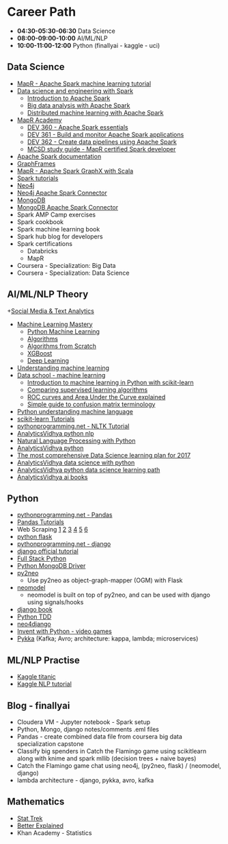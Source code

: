 # Career Path #

+ **04:30-05:30-06:30** Data Science
+ **08:00-09:00-10:00** AI/ML/NLP
+ **10:00-11:00-12:00** Python
(finallyai - kaggle - uci)

## Data Science ##
+ [MapR - Apache Spark machine learning tutorial](https://www.mapr.com/blog/apache-spark-machine-learning-tutorial)
+ [Data science and engineering with Spark](https://courses.edx.org/dashboard/programs/21/data-science-and-engineering-with-spark)
  - [Introduction to Apache Spark](https://www.edx.org/course/introduction-apache-spark-uc-berkeleyx-cs105x)
  - [Big data analysis with Apache Spark](https://www.edx.org/course/big-data-analysis-apache-spark-uc-berkeleyx-cs110x)
  - [Distributed machine learning with Apache Spark](https://courses.edx.org/courses/course-v1:BerkeleyX+CS120x+2T2016/info)
+ [MapR Academy](http://learn.mapr.com/)
  - [DEV 360 - Apache Spark essentials](http://learn.mapr.com/dev-360-apache-spark-essentials)
  - [DEV 361 - Build and monitor Apache Spark applications](http://learn.mapr.com/dev-361-build-and-monitor-apache-spark-applications)
  - [DEV 362 - Create data pipelines using Apache Spark](http://learn.mapr.com/dev-362-create-data-pipelines-using-apache-spark)
  - [MCSD study guide - MapR certified Spark developer](http://learn.mapr.com/free-spark-certification-study-guide)
+ [Apache Spark documentation](http://spark.apache.org/docs/latest/)
+ [GraphFrames](http://graphframes.github.io/index.html)
+ [MapR - Apache Spark GraphX with Scala](https://www.mapr.com/blog/how-get-started-using-apache-spark-graphx-scala)
+ [Spark tutorials](http://sparktutorials.net/)
+ [Neo4j](https://neo4j.com/developer/get-started/)
+ [Neo4j Apache Spark Connector](https://neo4j.com/blog/neo4j-3-0-apache-spark-connector/)
+ [MongoDB](https://docs.mongodb.com/manual/)
+ [MongoDB Apache Spark Connector](https://www.mongodb.com/products/spark-connector)
+ Spark AMP Camp exercises
+ Spark cookbook
+ Spark machine learning book
+ Spark hub blog for developers
+ Spark certifications
  - Databricks
  - MapR
+ Coursera - Specialization: Big Data 
+ Coursera - Specialization: Data Science

## AI/ML/NLP Theory ##
+[Social Media & Text Analytics](http://socialmedia-class.org/index.html)
+ [Machine Learning Mastery](http://machinelearningmastery.com/)
  - [Python Machine Learning](http://machinelearningmastery.com/category/python-machine-learning/)
  - [Algorithms](http://machinelearningmastery.com/category/machine-learning-algorithms/)
  - [Algorithms from Scratch](http://machinelearningmastery.com/category/algorithms-from-scratch/)
  - [XGBoost](http://machinelearningmastery.com/category/xgboost/)
  - [Deep Learning](http://machinelearningmastery.com/category/deep-learning/)
+ [Understanding machine learning](https://github.com/faameem/machine-learning/tree/master/understanding-machine-learning)
+ [Data school - machine learning](http://www.dataschool.io/tag/machine-learning/)
  - [Introduction to machine learning in Python with scikit-learn](http://www.dataschool.io/machine-learning-with-scikit-learn/)
  - [Comparing supervised learning algorithms](http://www.dataschool.io/comparing-supervised-learning-algorithms/)
  - [ROC curves and Area Under the Curve explained](http://www.dataschool.io/roc-curves-and-auc-explained/)
  - [Simple guide to confusion matrix terminology](http://www.dataschool.io/simple-guide-to-confusion-matrix-terminology/)
+ [Python understanding machine language](https://github.com/faameem/machine-learning/tree/master/python-understanding-machine-learning)
+ [scikit-learn Tutorials](http://scikit-learn.org/stable/tutorial/index.html)
+ [pythonprogramming.net - NLTK Tutorial](https://pythonprogramming.net/tokenizing-words-sentences-nltk-tutorial/)
+ [AnalyticsVidhya python nlp](https://www.analyticsvidhya.com/blog/2017/01/ultimate-guide-to-understand-implement-natural-language-processing-codes-in-python/)
+ [Natural Language Processing with Python](http://www.nltk.org/book/)
+ [AnalyticsVidhya python](https://www.analyticsvidhya.com/blog/category/python-2/)
+ [The most comprehensive Data Science learning plan for 2017](https://www.analyticsvidhya.com/blog/2017/01/the-most-comprehensive-data-science-learning-plan-for-2017/)
+ [AnalyticsVidhya data science with python](https://www.analyticsvidhya.com/blog/2016/01/complete-tutorial-learn-data-science-python-scratch-2/)
+ [AnalyticsVidhya python data science learning path](https://www.analyticsvidhya.com/learning-paths-data-science-business-analytics-business-intelligence-big-data/learning-path-data-science-python/)
+ [AnalyticsVidhya ai books](https://www.analyticsvidhya.com/blog/2015/10/read-books-for-beginners-machine-learning-artificial-intelligence/)

## Python ##
+ [pythonprogramming.net - Pandas](https://pythonprogramming.net/data-analysis-python-pandas-tutorial-introduction/)
+ [Pandas Tutorials](http://pandas.pydata.org/pandas-docs/stable/tutorials.html)
+ Web Scraping
  [1](http://docs.python-guide.org/en/latest/scenarios/scrape/)
  [2](https://automatetheboringstuff.com/chapter11/)
  [3](http://www.gregreda.com/2013/03/03/web-scraping-101-with-python/)
  [4](https://first-web-scraper.readthedocs.io/en/latest/)
  [5](https://www.dataquest.io/blog/web-scraping-tutorial-python/)
  [6](https://www.analyticsvidhya.com/blog/2015/10/beginner-guide-web-scraping-beautiful-soup-python/)
+ [python flask](http://flask.pocoo.org/)
+ [pythonprogramming.net - django](https://pythonprogramming.net/django-web-development-with-python-intro/)
+ [django official tutorial](https://docs.djangoproject.com/en/1.10/intro/tutorial01/)
+ [Full Stack Python](https://www.fullstackpython.com/)
+ [Python MongoDB Driver](https://docs.mongodb.com/ecosystem/drivers/python/)
+ [py2neo](http://www.slideshare.net/sonal-raj/neo4j-and-python-pycon-india-2014-talk)
  - Use py2neo as object-graph-mapper (OGM) with Flask
+ [neomodel](http://neomodel.readthedocs.io/en/latest/)
  - neomodel is built on top of py2neo, and can be used with django using signals/hooks
+ [django book](http://djangobook.com/)
+ [Python TDD](http://www.obeythetestinggoat.com/)
+ [neo4django](https://neo4django.readthedocs.io/en/latest/index.html)
+ [Invent with Python - video games](http://inventwithpython.com/)
+ [Pykka](https://www.pykka.org/en/latest/)
(Kafka; Avro; architecture: kappa, lambda; microservices)

## ML/NLP Practise ##
+ [Kaggle titanic](https://www.kaggle.com/c/titanic)
+ [Kaggle NLP tutorial](https://www.kaggle.com/c/word2vec-nlp-tutorial)

## Blog - finallyai ##
+ Cloudera VM - Jupyter notebook - Spark setup
+ Python, Mongo, django notes/comments .eml files
+ Pandas - create combined data file from coursera big data specialization capstone
+ Classify big spenders in Catch the Flamingo game using scikitlearn along with knime and spark mllib (decision trees + naive bayes)
+ Catch the Flamingo game chat using neo4j, (py2neo, flask) / (neomodel, django)
+ lambda architecture - django, pykka, avro, kafka

## Mathematics ##
+ [Stat Trek](http://stattrek.com/)
+ [Better Explained](https://betterexplained.com/)
+ Khan Academy - Statistics
